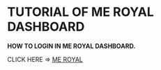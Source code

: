 # TUTORIAL OF ME ROYAL DASHBOARD

**HOW TO LOGIN IN ME ROYAL DASHBOARD.**

CLICK HERE => [ME ROYAL](https://meroyalbot.xyz)
